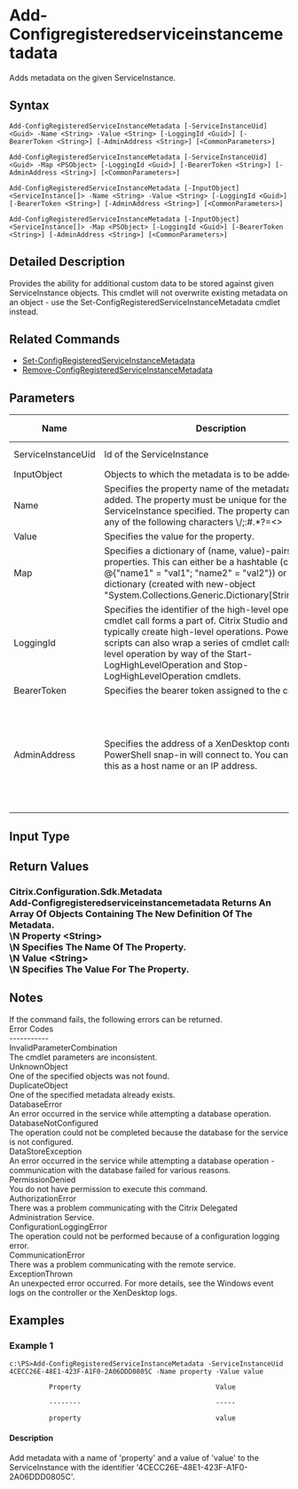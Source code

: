 ﻿
# Add-Configregisteredserviceinstancemetadata
Adds metadata on the given ServiceInstance.
## Syntax
```
Add-ConfigRegisteredServiceInstanceMetadata [-ServiceInstanceUid] <Guid> -Name <String> -Value <String> [-LoggingId <Guid>] [-BearerToken <String>] [-AdminAddress <String>] [<CommonParameters>]

Add-ConfigRegisteredServiceInstanceMetadata [-ServiceInstanceUid] <Guid> -Map <PSObject> [-LoggingId <Guid>] [-BearerToken <String>] [-AdminAddress <String>] [<CommonParameters>]

Add-ConfigRegisteredServiceInstanceMetadata [-InputObject] <ServiceInstance[]> -Name <String> -Value <String> [-LoggingId <Guid>] [-BearerToken <String>] [-AdminAddress <String>] [<CommonParameters>]

Add-ConfigRegisteredServiceInstanceMetadata [-InputObject] <ServiceInstance[]> -Map <PSObject> [-LoggingId <Guid>] [-BearerToken <String>] [-AdminAddress <String>] [<CommonParameters>]
```
## Detailed Description
Provides the ability for additional custom data to be stored against given ServiceInstance objects. This cmdlet will not overwrite existing metadata on an object - use the Set-ConfigRegisteredServiceInstanceMetadata cmdlet instead.


## Related Commands

* [Set-ConfigRegisteredServiceInstanceMetadata](../Set-ConfigRegisteredServiceInstanceMetadata/)
* [Remove-ConfigRegisteredServiceInstanceMetadata](../Remove-ConfigRegisteredServiceInstanceMetadata/)
## Parameters
| Name   | Description | Required? | Pipeline Input | Default Value |
| --- | --- | --- | --- | --- |
| ServiceInstanceUid | Id of the ServiceInstance | true | true (ByValue, ByPropertyName) |  |
| InputObject | Objects to which the metadata is to be added. | true | true (ByValue) |  |
| Name | Specifies the property name of the metadata to be added. The property must be unique for the ServiceInstance specified. The property cannot contain any of the following characters \\/;:#.\*?=&lt;&gt;|\[\]()"' | true | false |  |
| Value | Specifies the value for the property. | true | false |  |
| Map | Specifies a dictionary of (name, value)-pairs for the properties. This can either be a hashtable (created with @{"name1" = "val1"; "name2" = "val2"}) or a string dictionary (created with new-object "System.Collections.Generic.Dictionary\[String,String\]"). | true | true (ByValue) |  |
| LoggingId | Specifies the identifier of the high-level operation this cmdlet call forms a part of. Citrix Studio and Director typically create high-level operations. PowerShell scripts can also wrap a series of cmdlet calls in a high-level operation by way of the Start-LogHighLevelOperation and Stop-LogHighLevelOperation cmdlets. | false | false |  |
| BearerToken | Specifies the bearer token assigned to the calling user | false | false |  |
| AdminAddress | Specifies the address of a XenDesktop controller the PowerShell snap-in will connect to. You can provide this as a host name or an IP address. | false | false | Localhost. Once a value is provided by any cmdlet, this value becomes the default. |

## Input Type

### 

## Return Values

### Citrix.Configuration.Sdk.Metadata<br>   Add-Configregisteredserviceinstancemetadata Returns An Array Of Objects Containing The New Definition Of The Metadata.<br>\\N    Property &lt;String&gt;<br>\\N        Specifies The Name Of The Property.<br>\\N    Value &lt;String&gt;<br>\\N        Specifies The Value For The Property.

## Notes
If the command fails, the following errors can be returned.<br>    Error Codes<br>    -----------<br>    InvalidParameterCombination<br>        The cmdlet parameters are inconsistent.<br>    UnknownObject<br>        One of the specified objects was not found.<br>    DuplicateObject<br>        One of the specified metadata already exists.<br>    DatabaseError<br>        An error occurred in the service while attempting a database operation.<br>    DatabaseNotConfigured<br>        The operation could not be completed because the database for the service is not configured.<br>    DataStoreException<br>        An error occurred in the service while attempting a database operation - communication with the database failed for various reasons.<br>    PermissionDenied<br>        You do not have permission to execute this command.<br>    AuthorizationError<br>        There was a problem communicating with the Citrix Delegated Administration Service.<br>    ConfigurationLoggingError<br>        The operation could not be performed because of a configuration logging error.<br>    CommunicationError<br>        There was a problem communicating with the remote service.<br>    ExceptionThrown<br>        An unexpected error occurred.  For more details, see the Windows event logs on the controller or the XenDesktop logs.
## Examples

### Example 1
```
c:\PS>Add-ConfigRegisteredServiceInstanceMetadata -ServiceInstanceUid 4CECC26E-48E1-423F-A1F0-2A06DDD0805C -Name property -Value value

          Property                                  Value

          --------                                  -----

          property                                  value
```
#### Description
Add metadata with a name of 'property' and a value of 'value' to the ServiceInstance with the identifier '4CECC26E-48E1-423F-A1F0-2A06DDD0805C'.
